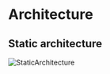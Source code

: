 # Architecture

## Static architecture

![StaticArchitecture](http://www.plantuml.com/plantuml/proxy?cache=no&src=https://raw.githubusercontent.com/k-phi/m5stack-shelly-blindscontroller/main/documentation/static-architecture.puml?token=AWVYI3UBVCKGONHG3OWZPCDBUU6GC)
